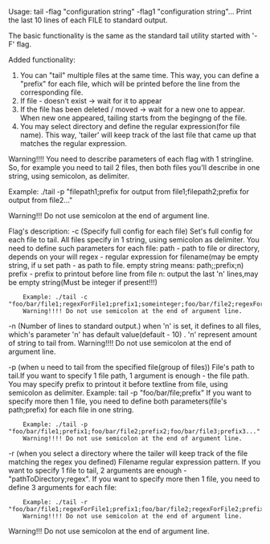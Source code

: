 Usage: tail -flag "configuration string" -flag1 "configuration string"...
Print the last 10 lines of each FILE to standard output.

The basic functionality is the same as the standard tail utility started with '-F' flag.

Added functionality:
1. You can "tail" multiple files at the same time. This way, you can define a "prefix" for each file, 
   which will be printed before the line from the corresponding file.
2. If file - doesn't exist -> wait for it to appear
3. If the file has been deleted / moved -> wait for a new one to appear. When new one appeared, tailing starts from the begingng of the file.
4. You may select directory and define the regular expression(for file name).
   This way, 'tailer' will keep track of the last file that came up that matches the regular expression.

Warning!!!!
You need to describe parameters of each flag with 1 stringline. So, for example you need to tail 2 files, then both files
you'll describe in one string, using semicolon, as delimiter.

   Example:
   ./tail -p "filepath1;prefix for output from file1;filepath2;prefix for output from file2..."

Warning!!!
Do not use semicolon at the end of argument line.


Flag's description:
  -c (Specify full config for each file)
       Set's full config for each file to tail. All files specify in 1 string, using semicolon as delimiter.
       You need to define such parameters for each file:
    	 path - path to file or directory, depends on your will
    	 regex - regular expression for filename(may be empty string, if u set path - as path to file. empty string means: path;;prefix;n)
    	 prefix - prefix to printout before line from file
    	 n: output the last 'n' lines,may be empty string(Must be integer if present!!!)

    	Example: ./tail -c "foo/bar/file1;regexForFile1;prefix1;someinteger;foo/bar/file2;regexForFile2;prefix2;someinteger..."
    	Warning!!!! Do not use semicolon at the end of argument line.
    	
  -n (Number of lines to standard output.)
    	when 'n' is set, it defines to all files, which's parameter 'n' has default value(default - 10) . 'n' represent amount of string to tail from.
    	Warning!!!! Do not use semicolon at the end of argument line.
    
  -p (when u need to tail from the specified file(group of files))
    	File's path to tail.If you want to specify 1 file path, 1 argument is enough - the file path.
    	You may specify prefix to printout it before textline from file, using semicolon as delimiter. Example: tail -p "foo/bar/file;prefix"
    	If you want to specify more then 1 file, you need to define both parameters(file's path;prefix) for each file in one string.
      
    	Example: ./tail -p "foo/bar/file1;prefix1;foo/bar/file2;prefix2;foo/bar/file3;prefix3..."
    	Warning!!!! Do not use semicolon at the end of argument line.
    	
  -r (when you select a directory where the tailer will keep track of the file matching the regex you defined)
    	Filename regular expression pattern. If you want to specify 1 file to tail, 2 arguments are enough - "pathToDirectory;regex".
    	If you want to specify more then 1 file, you need to define 3 arguments for each file:
      
    	Example: ./tail -r "foo/bar/file1;regexForFile1;prefix1;foo/bar/file2;regexForFile2;prefix2;foo/bar/file3;regexForFile3;prefix3..."
    	Warning!!!! Do not use semicolon at the end of argument line.


Warning!!!
Do not use semicolon at the end of argument line.

